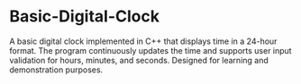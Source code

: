 # Basic-Digital-Clock 

A basic digital clock implemented in C++ that displays time in a 24-hour format. 
The program continuously updates the time and supports user input validation for hours, minutes, and seconds. 
Designed for learning and demonstration purposes.
